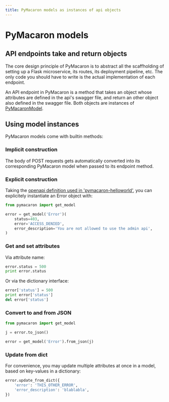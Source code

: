 ```yaml
---
title: PyMacaron models as instances of api objects
---
```


PyMacaron models
================

## API endpoints take and return objects

The core design principle of PyMacaron is to abstract all the scaffholding of setting up
a Flask microservice, its routes, its deployment pipeline, etc. The only code you should
have to write is the actual implementation of each endpoint.

An API endpoint in PyMacaron is a method that takes an object whose attributes are defined
in the api's swagger file, and return an other object also defined in the swagger file. Both
objects are instances of [PyMacaronModel](https://github.com/pymacaron/pymacaron-core/blob/master/pymacaron_core/models.py).



## Using model instances

PyMacaron models come with builtin methods:

### Implicit construction

The body of POST requests gets automatically converted into its corresponding PyMacaron model when passed to its endpoint method.

### Explicit construction

Taking the [openapi definition used in 'pymacaron-helloworld'](https://github.com/pymacaron/pymacaron-helloworld/blob/master/apis/helloworld.yaml), you can explicitely instantiate an Error object with:

```python
from pymacaron import get_model

error = get_model('Error')(
    status=403,
    error='ACCESS_DENIED',
    error_description='You are not allowed to use the admin api',
)
```

### Get and set attributes

Via attribute name:

```python
error.status = 500
print error.status
```

Or via the dictionary interface:

```python
error['status'] = 500
print error['status']
del error['status']
```

### Convert to and from JSON

```python
from pymacaron import get_model

j = error.to_json()

error = get_model('Error').from_json(j)
```

### Update from dict

For convenience, you may update multiple attributes at once in a model, based on key-values in a dictionary:

```python
error.update_from_dict({
    'error': 'THIS_OTHER_ERROR',
    'error_description': 'blablabla',
})
```
